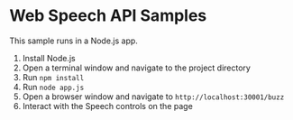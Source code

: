 Web Speech API Samples
=============

This sample runs in a Node.js app.

1. Install Node.js
2. Open a terminal window and navigate to the project directory
3. Run `npm install`
4. Run `node app.js`
5. Open a browser window and navigate to `http://localhost:30001/buzz`
6. Interact with the Speech controls on the page